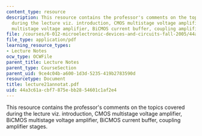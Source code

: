 ```yaml
---
content_type: resource
description: This resource contains the professor's comments on the topics covered
  during the lecture viz. introduction, CMOS multistage voltage amplifier, BiCMOS
  multistage voltage amplifier, BiCMOS current buffer, coupling amplifier stages.
file: /courses/6-012-microelectronic-devices-and-circuits-fall-2005/44a3c61acbf7875ebb2854601c1af2e4_lecture21annotat.pdf
file_type: application/pdf
learning_resource_types:
- Lecture Notes
ocw_type: OCWFile
parent_title: Lecture Notes
parent_type: CourseSection
parent_uid: 9ce4c04b-a600-1d3d-5235-419b2783590d
resourcetype: Document
title: lecture21annotat.pdf
uid: 44a3c61a-cbf7-875e-bb28-54601c1af2e4
---
```

This resource contains the professor's comments on the topics covered during the lecture viz. introduction, CMOS multistage voltage amplifier, BiCMOS multistage voltage amplifier, BiCMOS current buffer, coupling amplifier stages.

